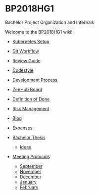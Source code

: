 # BP2018HG1
Bachelor Project Organization and Internals

Welcome to the BP2018HG1 wiki!


- [Kubernetes Setup](contribution/Kubernetes-Setup.md)
- [Git Workflow](contribution/Git-Workflow.md)
- [Review Guide](contribution/reviews.md)
- [Codestyle](contribution/linting.md)  
- [Development Process](process/process-overview.md)
- [ZenHub Board](https://app.zenhub.com/workspaces/christian-ity-5c6c00094c2d6a432f785fcf/)
- [Definition of Done](dod.md)

- [Risk Management](risk_management/index.md)

- [Blog](contribution/blog.md)

- [Expenses](contribution/expenses.md)

- [Bachelor Thesis](thesis/thesis.md) 
  - [Ideas](thesis/ideas.md)  

- [Meeting Protocols](Meeting-Protocols.md)  
  - [September](Meeting-Protocols.md#september)  
  - [November](Meeting-Protocols.md#november)  
  - [December](Meeting-Protocols.md#december)
  - [January](Meeting-Protocols.md#january)
  - [February](Meeting-Protocols.md#february)
  

